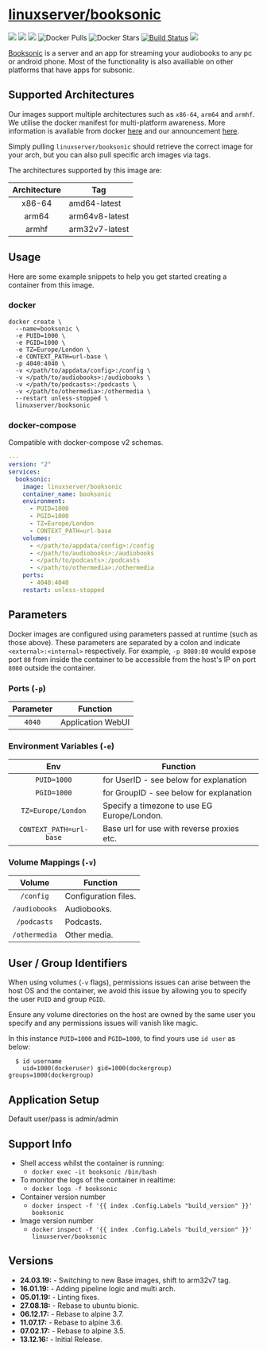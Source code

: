 # [linuxserver/booksonic](https://github.com/linuxserver/docker-booksonic)

[![](https://img.shields.io/discord/354974912613449730.svg?logo=discord&label=LSIO%20Discord&style=flat-square)](https://discord.gg/YWrKVTn)
[![](https://images.microbadger.com/badges/version/linuxserver/booksonic.svg)](https://microbadger.com/images/linuxserver/booksonic "Get your own version badge on microbadger.com")
[![](https://images.microbadger.com/badges/image/linuxserver/booksonic.svg)](https://microbadger.com/images/linuxserver/booksonic "Get your own version badge on microbadger.com")
![Docker Pulls](https://img.shields.io/docker/pulls/linuxserver/booksonic.svg)
![Docker Stars](https://img.shields.io/docker/stars/linuxserver/booksonic.svg)
[![Build Status](https://ci.linuxserver.io/buildStatus/icon?job=Docker-Pipeline-Builders/docker-booksonic/master)](https://ci.linuxserver.io/job/Docker-Pipeline-Builders/job/docker-booksonic/job/master/)
[![](https://lsio-ci.ams3.digitaloceanspaces.com/linuxserver/booksonic/latest/badge.svg)](https://lsio-ci.ams3.digitaloceanspaces.com/linuxserver/booksonic/latest/index.html)

[Booksonic](http://booksonic.org) is a server and an app for streaming your audiobooks to any pc or android phone. Most of the functionality is also availiable on other platforms that have apps for subsonic.

## Supported Architectures

Our images support multiple architectures such as `x86-64`, `arm64` and `armhf`. We utilise the docker manifest for multi-platform awareness. More information is available from docker [here](https://github.com/docker/distribution/blob/master/docs/spec/manifest-v2-2.md#manifest-list) and our announcement [here](https://blog.linuxserver.io/2019/02/21/the-lsio-pipeline-project/). 

Simply pulling `linuxserver/booksonic` should retrieve the correct image for your arch, but you can also pull specific arch images via tags.

The architectures supported by this image are:

| Architecture | Tag |
| :----: | --- |
| x86-64 | amd64-latest |
| arm64 | arm64v8-latest |
| armhf | arm32v7-latest |


## Usage

Here are some example snippets to help you get started creating a container from this image.

### docker

```
docker create \
  --name=booksonic \
  -e PUID=1000 \
  -e PGID=1000 \
  -e TZ=Europe/London \
  -e CONTEXT_PATH=url-base \
  -p 4040:4040 \
  -v </path/to/appdata/config>:/config \
  -v </path/to/audiobooks>:/audiobooks \
  -v </path/to/podcasts>:/podcasts \
  -v </path/to/othermedia>:/othermedia \
  --restart unless-stopped \
  linuxserver/booksonic
```


### docker-compose

Compatible with docker-compose v2 schemas.

```yaml
---
version: "2"
services:
  booksonic:
    image: linuxserver/booksonic
    container_name: booksonic
    environment:
      - PUID=1000
      - PGID=1000
      - TZ=Europe/London
      - CONTEXT_PATH=url-base
    volumes:
      - </path/to/appdata/config>:/config
      - </path/to/audiobooks>:/audiobooks
      - </path/to/podcasts>:/podcasts
      - </path/to/othermedia>:/othermedia
    ports:
      - 4040:4040
    restart: unless-stopped
```

## Parameters

Docker images are configured using parameters passed at runtime (such as those above). These parameters are separated by a colon and indicate `<external>:<internal>` respectively. For example, `-p 8080:80` would expose port `80` from inside the container to be accessible from the host's IP on port `8080` outside the container.

### Ports (`-p`)

| Parameter | Function |
| :----: | --- |
| `4040` | Application WebUI |


### Environment Variables (`-e`)

| Env | Function |
| :----: | --- |
| `PUID=1000` | for UserID - see below for explanation |
| `PGID=1000` | for GroupID - see below for explanation |
| `TZ=Europe/London` | Specify a timezone to use EG Europe/London. |
| `CONTEXT_PATH=url-base` | Base url for use with reverse proxies etc. |

### Volume Mappings (`-v`)

| Volume | Function |
| :----: | --- |
| `/config` | Configuration files. |
| `/audiobooks` | Audiobooks. |
| `/podcasts` | Podcasts. |
| `/othermedia` | Other media. |



## User / Group Identifiers

When using volumes (`-v` flags), permissions issues can arise between the host OS and the container, we avoid this issue by allowing you to specify the user `PUID` and group `PGID`.

Ensure any volume directories on the host are owned by the same user you specify and any permissions issues will vanish like magic.

In this instance `PUID=1000` and `PGID=1000`, to find yours use `id user` as below:

```
  $ id username
    uid=1000(dockeruser) gid=1000(dockergroup) groups=1000(dockergroup)
```

## Application Setup

Default user/pass is admin/admin


## Support Info

* Shell access whilst the container is running: 
  * `docker exec -it booksonic /bin/bash`
* To monitor the logs of the container in realtime: 
  * `docker logs -f booksonic`
* Container version number 
  * `docker inspect -f '{{ index .Config.Labels "build_version" }}' booksonic`
* Image version number
  * `docker inspect -f '{{ index .Config.Labels "build_version" }}' linuxserver/booksonic`

## Versions

* **24.03.19:** - Switching to new Base images, shift to arm32v7 tag.
* **16.01.19:** - Adding pipeline logic and multi arch.
* **05.01.19:** - Linting fixes.
* **27.08.18:** - Rebase to ubuntu bionic.
* **06.12.17:** - Rebase to alpine 3.7.
* **11.07.17:** - Rebase to alpine 3.6.
* **07.02.17:** - Rebase to alpine 3.5.
* **13.12.16:** - Initial Release.
